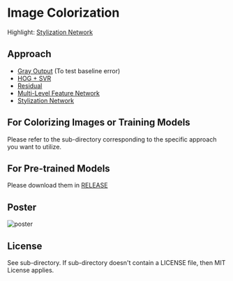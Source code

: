 # Image Colorization  
  
Highlight: [Stylization Network](https://github.com/zeruniverse/neural-colorization)  
  
## Approach 
+ [Gray Output](https://github.com/Lyken17/Image-Colorization/tree/master/GrayOutput) (To test baseline error)  
+ [HOG + SVR](https://github.com/Lyken17/Image-Colorization/tree/master/HOG_SVR)
+ [Residual](https://github.com/Lyken17/Image-Colorization/tree/master/Residual)     
+ [Multi-Level Feature Network](https://github.com/Lyken17/Colorize-Your-World)
+ [Stylization Network](https://github.com/zeruniverse/neural-colorization)

## For Colorizing Images or Training Models
Please refer to the sub-directory corresponding to the specific approach you want to utilize.
  
## For Pre-trained Models  
Please download them in [RELEASE](https://github.com/Lyken17/Image-Colorization/releases)  
  
## Poster  
![poster](https://cloud.githubusercontent.com/assets/4648756/20870912/ad2241ee-ba44-11e6-8919-25fb054bb96e.jpg)  
  
## License
See sub-directory. If sub-directory doesn't contain a LICENSE file, then MIT License applies.
